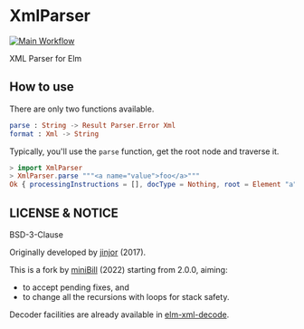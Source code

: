 # XmlParser

[![Main Workflow](https://github.com/miniBill/elm-xml-parser/actions/workflows/main.yml/badge.svg)](https://github.com/miniBill/elm-xml-parser/actions/workflows/main.yml)

XML Parser for Elm

## How to use

There are only two functions available.

```elm
parse : String -> Result Parser.Error Xml
format : Xml -> String
```

Typically, you'll use the `parse` function, get the root node and traverse it.

```elm
> import XmlParser
> XmlParser.parse """<a name="value">foo</a>"""
Ok { processingInstructions = [], docType = Nothing, root = Element "a" ([{ name = "name", value = "value" }]) ([Text "foo"]) }
```

## LICENSE & NOTICE

BSD-3-Clause

Originally developed by [jinjor](https://github.com/jinjor) (2017).

This is a fork by [miniBill](https://github.com/miniBill) (2022) starting from 2.0.0, aiming:

- to accept pending fixes, and
- to change all the recursions with loops for stack safety.

Decoder facilities are already available in [elm-xml-decode](https://github.com/ymtszw/elm-xml-decode).
